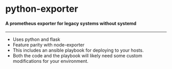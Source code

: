 # python-exporter
#### A prometheus exporter for legacy systems without systemd
---
* Uses python and flask
* Feature parity with node-exporter 
* This includes an ansible playbook for deploying to your hosts.
* Both the code and the playbook will likely need some custom modifications for your environment. 
